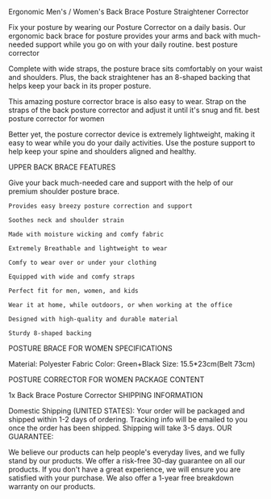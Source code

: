 Ergonomic Men's / Women's Back Brace Posture Straightener Corrector

Fix your posture by wearing our Posture Corrector on a daily basis. Our ergonomic back brace for posture provides your arms and back with much-needed support while you go on with your daily routine.
best posture corrector

Complete with wide straps, the posture brace sits comfortably on your waist and shoulders. Plus, the back straightener has an 8-shaped backing that helps keep your back in its proper posture.

This amazing posture corrector brace is also easy to wear. Strap on the straps of the back posture corrector and adjust it until it's snug and fit.
best posture corrector for women

Better yet, the posture corrector device is extremely lightweight, making it easy to wear while you do your daily activities. Use the posture support to help keep your spine and shoulders aligned and healthy.

UPPER BACK BRACE FEATURES

Give your back much-needed care and support with the help of our premium shoulder posture brace.

    Provides easy breezy posture correction and support

    Soothes neck and shoulder strain 

    Made with moisture wicking and comfy fabric

    Extremely Breathable and lightweight to wear

    Comfy to wear over or under your clothing

    Equipped with wide and comfy straps

    Perfect fit for men, women, and kids

    Wear it at home, while outdoors, or when working at the office

    Designed with high-quality and durable material

    Sturdy 8-shaped backing

POSTURE BRACE FOR WOMEN SPECIFICATIONS

Material: Polyester Fabric
Color: Green+Black
Size: 15.5*23cm(Belt 73cm)

POSTURE CORRECTOR FOR WOMEN PACKAGE CONTENT

1x Back Brace Posture Corrector
SHIPPING INFORMATION

Domestic Shipping (UNITED STATES):
Your order will be packaged and shipped within 1-2 days of ordering. Tracking info will be emailed to you once the order has been shipped. Shipping will take 3-5 days. 
OUR GUARANTEE:

We believe our products can help people's everyday lives, and we fully stand by our products. We offer a risk-free 30-day guarantee on all our products. If you don't have a great experience, we will ensure you are satisfied with your purchase. We also offer a 1-year free breakdown warranty on our products.
